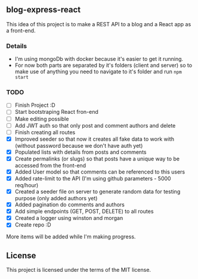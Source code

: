 ## blog-express-react

This idea of this project is to make a REST API to a blog and a React app as a front-end.

### Details

- I'm using mongoDb with docker because it's easier to get it running.
- For now both parts are separated by it's folders (client and server) so to make use of anything you need to navigate to it's folder and run `npm start`

### TODO

- [ ] Finish Project :D
- [ ] Start bootstraping React fron-end
- [ ] Make editing possible
- [ ] Add JWT auth so that only post and comment authors and delete
- [ ] Finish creating all routes
- [x] Improved seeder so that now it creates all fake data to work with (without password because we don't have auth yet)
- [x] Populated lists with details from posts and comments
- [x] Create permalinks (or slugs) so that posts have a unique way to be accessed from the front-end
- [x] Added User model so that comments can be referenced to this users
- [x] Added rate-limit to the API (I'm using github parameters - 5000 req/hour)
- [x] Created a seeder file on server to generate random data for testing purpose (only added authors yet)
- [x] Added pagination do comments and authors
- [x] Add simple endpoints (GET, POST, DELETE) to all routes
- [x] Created a logger using winston and morgan
- [x] Create repo :D

More items will be added while I'm making progress.

## License

This project is licensed under the terms of the MIT license.
